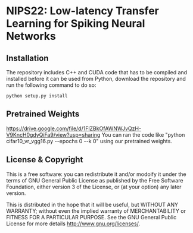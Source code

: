 # NIPS22: Low-latency Transfer Learning for Spiking Neural Networks

## Installation
The repository includes C++ and CUDA code that has to be compiled and installed before it can be used from Python, download the repository and run the following command to do so:

`python setup.py install`

## Pretrained Weights
https://drive.google.com/file/d/1FlZBkOfAWNWJvQzH-V9KncH0gdyQiFa9/view?usp=sharing 
You can ran the code like "python cifar10_vr_vgg16.py --epochs 0 --k 0" using our pretrained weights.


## License & Copyright
This is a free software: you can redistribute it and/or modoify it under the terms of GNU General Public License as published by the Free Software Foundation, either version 3 of the License, or (at your option) any later version.

This is distributed in the hope that it will be useful, but WITHOUT ANY WARRANTY; without even the implied warranty of MERCHANTABILITY or FITNESS FOR A PARTICULAR PURPOSE. See the GNU General Public License for more details http://www.gnu.org/licenses/.
